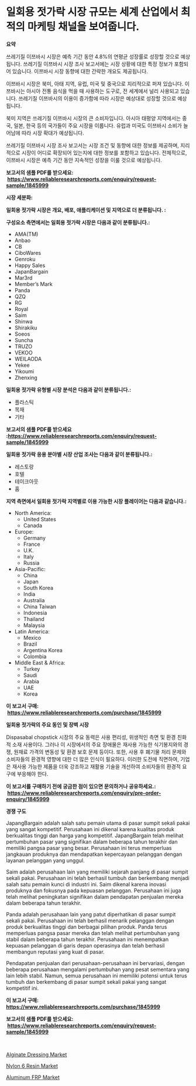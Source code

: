 <p><h1>일회용 젓가락 시장 규모는 세계 산업에서 최적의 마케팅 채널을 보여줍니다.</h1></p><p><strong>요약</strong></p>
<p><p>쓰레기질 이쯔바시 시장은 예측 기간 동안 4.8%의 연평균 성장률로 성장할 것으로 예상됩니다. 쓰레기질 이쯔바시 시장 조사 보고서에는 시장 상황에 대한 특정 정보가 포함되어 있습니다. 이쯔바시 시장 동향에 대한 간략한 개요도 제공됩니다.</p><p>이쯔바시 시장은 북미, 아태 지역, 유럽, 미국 및 중국으로 지리적으로 퍼져 있습니다. 이쯔바시는 아시아 전통 음식을 먹을 때 사용하는 도구로, 전 세계에서 널리 사용되고 있습니다. 쓰레기질 이쯔바시의 이용이 증가함에 따라 시장은 예상대로 성장할 것으로 예상됩니다.</p><p>북미 지역은 쓰레기질 이쯔바시 시장의 큰 소비자입니다. 아시아 태평양 지역에서는 중국, 일본, 한국 등의 국가들이 주요 시장을 이룹니다. 유럽과 미국도 이쯔바시 소비가 늘어남에 따라 시장 확대가 예상됩니다.</p><p>쓰레기질 이쯔바시 시장 조사 보고서는 시장 조건 및 동향에 대한 정보를 제공하며, 지리적으로 시장이 어디로 확장되어 있는지에 대한 정보를 포함하고 있습니다. 전체적으로, 이쯔바시 시장은 예측 기간 동안 지속적인 성장을 이룰 것으로 예상됩니다.</p></p>
<p><strong>보고서의 샘플 PDF를 받으세요: &nbsp;<a href="https://www.reliableresearchreports.com/enquiry/request-sample/1845999">https://www.reliableresearchreports.com/enquiry/request-sample/1845999</a></strong></p>
<p><strong>시장 세분화:</strong></p>
<p><strong> 일회용 젓가락 시장은 개요, 배포, 애플리케이션 및 지역으로 더 분류됩니다. :</strong></p>
<p><strong>구성요소 측면에서는 일회용 젓가락 시장은 다음과 같이 분류됩니다.:</strong></p>
<p><ul><li>AMA(TM)</li><li>Anbao</li><li>CB</li><li>CiboWares</li><li>Genroku</li><li>Happy Sales</li><li>JapanBargain</li><li>Mar3rd</li><li>Member’s Mark</li><li>Panda</li><li>QZQ</li><li>RG</li><li>Royal</li><li>Saim</li><li>Shinwa</li><li>Shirakiku</li><li>Soeos</li><li>Suncha</li><li>TRUZO</li><li>VEKOO</li><li>WEILAODA</li><li>Yekee</li><li>Yikoumi</li><li>Zhenxing</li></ul></p>
<p><strong> 일회용 젓가락 유형별 시장 분석은 다음과 같이 분류됩니다.:</strong></p>
<p><ul><li>플라스틱</li><li>목재</li><li>기타</li></ul></p>
<p><strong>보고서의 샘플 PDF를 받으세요 :<a href="https://www.reliableresearchreports.com/enquiry/request-sample/1845999">https://www.reliableresearchreports.com/enquiry/request-sample/1845999</a></strong></p>
<p><strong> 일회용 젓가락 응용 분야별 시장 산업 조사는 다음과 같이 분류됩니다.:</strong></p>
<p><ul><li>레스토랑</li><li>호텔</li><li>테이크아웃</li><li>홈</li></ul></p>
<p><strong>지역 측면에서 일회용 젓가락 지역별로 이용 가능한 시장 플레이어는 다음과 같습니다.:</strong></p>
<p><ul>
    <li>
        North America:
        <ul>
            <li>United States</li>
            <li>Canada</li>
        </ul>
    </li>
    <li>
        Europe:
        <ul>
            <li>Germany</li>
            <li>France</li>
            <li>U.K.</li>
            <li>Italy</li>
            <li>Russia</li>
        </ul>
    </li>
    <li>
        Asia-Pacific:
        <ul>
            <li>China</li>
            <li>Japan</li>
            <li>South Korea</li>
            <li>India</li>
            <li>Australia</li>
            <li>China Taiwan</li>
            <li>Indonesia</li>
            <li>Thailand</li>
            <li>Malaysia</li>
        </ul>
    </li>
    <li>
        Latin America:
        <ul>
            <li>Mexico</li>
            <li>Brazil</li>
            <li>Argentina Korea</li>
            <li>Colombia</li>
        </ul>
    </li>
    <li>
        Middle East & Africa:
        <ul>
            <li>Turkey</li>
            <li>Saudi</li>
            <li>Arabia</li>
            <li>UAE</li>
            <li>Korea</li>
        </ul>
    </li>
    </ul></p>
<p><strong>이 보고서 구매: &nbsp;<a href="https://www.reliableresearchreports.com/purchase/1845999">https://www.reliableresearchreports.com/purchase/1845999</a></strong></p>
<p><strong>일회용 젓가락의 주요 동인 및 장벽 시장</strong></p>
<p><p>Dispasabal chopstick 시장의 주요 동력은 사용 편리성, 위생적인 측면 및 환경 친화적 소재 사용이다. 그러나 이 시장에서의 주요 장애물은 재사용 가능한 식기봉지와의 경쟁, 원재료 가격의 변동성 및 환경 보호 문제 등이다. 또한, 사용 후 폐기물 처리 문제와 소비자들의 환경적 영향에 대한 더 많은 인식이 필요하다. 이러한 도전에 직면하여, 기업은 재사용 가능한 제품을 더욱 강조하고 재활용 기술을 개선하여 소비자들의 환경적 요구에 부응해야 한다.</p></p>
<p><strong>이 보고서를 구매하기 전에 궁금한 점이 있으면 문의하거나 공유하세요.: &nbsp;<a href="https://www.reliableresearchreports.com/enquiry/pre-order-enquiry/1845999">https://www.reliableresearchreports.com/enquiry/pre-order-enquiry/1845999</a></strong></p>
<p><strong>경쟁 구도</strong></p>
<p><p>JapangBargain adalah salah satu pemain utama di pasar sumpit sekali pakai yang sangat kompetitif. Perusahaan ini dikenal karena kualitas produk berkualitas tinggi dan harga yang kompetitif. JapangBargain telah melihat pertumbuhan pasar yang signifikan dalam beberapa tahun terakhir dan memiliki pangsa pasar yang besar. Perusahaan ini terus memperluas jangkauan produknya dan mendapatkan kepercayaan pelanggan dengan layanan pelanggan yang unggul.</p><p>Saim adalah perusahaan lain yang memiliki sejarah panjang di pasar sumpit sekali pakai. Perusahaan ini telah berhasil tumbuh dan berkembang menjadi salah satu pemain kunci di industri ini. Saim dikenal karena inovasi produknya dan fokusnya pada kepuasan pelanggan. Perusahaan ini juga telah melihat peningkatan signifikan dalam pendapatan penjualan mereka dalam beberapa tahun terakhir.</p><p>Panda adalah perusahaan lain yang patut diperhatikan di pasar sumpit sekali pakai. Perusahaan ini telah berhasil menarik pelanggan dengan produk berkualitas tinggi dan berbagai pilihan produk. Panda terus memperluas pangsa pasar mereka dan telah melihat pertumbuhan yang stabil dalam beberapa tahun terakhir. Perusahaan ini menempatkan kepuasan pelanggan di garis depan operasinya dan telah berhasil membangun reputasi yang kuat di pasar.</p><p>Pendapatan penjualan dari perusahaan-perusahaan ini bervariasi, dengan beberapa perusahaan mengalami pertumbuhan yang pesat sementara yang lain lebih stabil. Namun, semua perusahaan ini memiliki potensi untuk terus tumbuh dan berkembang di pasar sumpit sekali pakai yang sangat kompetitif ini.</p></p>
<p><strong>이 보고서 구매: &nbsp; <a href="https://www.reliableresearchreports.com/purchase/1845999">https://www.reliableresearchreports.com/purchase/1845999</a></strong></p>
<p><strong>보고서의 샘플 PDF를 받으세요: &nbsp;<a href="https://www.reliableresearchreports.com/enquiry/request-sample/1845999">https://www.reliableresearchreports.com/enquiry/request-sample/1845999</a></strong><strong></strong></p>
<p>&nbsp;</p>
<p><p><a href="https://github.com/globismark/Market-Research-Report-List-2/blob/main/alginate-dressing-market.md">Alginate Dressing Market</a></p><p><a href="https://github.com/bobicer/Market-Research-Report-List-2/blob/main/nylon-6-resin-market.md">Nylon 6 Resin Market</a></p><p><a href="https://github.com/timeliteaut/Market-Research-Report-List-1/blob/main/aluminum-frp-market.md">Aluminum FRP Market</a></p></p>